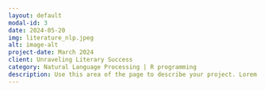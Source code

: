 ```yaml
---
layout: default
modal-id: 3
date: 2024-05-20
img: literature_nlp.jpeg
alt: image-alt
project-date: March 2024
client: Unraveling Literary Success
category: Natural Language Processing | R programming
description: Use this area of the page to describe your project. Lorem ipsum dolor sit amet, consectetur adipisicing elit. Mollitia neque assumenda ipsam nihil, molestias magnam, recusandae quos quis inventore quisquam velit asperiores, vitae? Reprehenderit soluta, eos quod consequuntur itaque. Nam.
---
```

